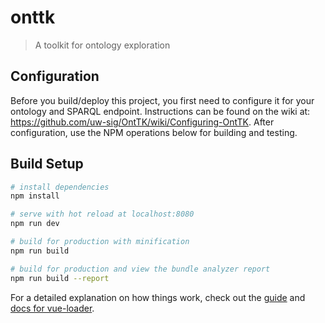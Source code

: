 # onttk

> A toolkit for ontology exploration

## Configuration

Before you build/deploy this project, you first need to configure it for your ontology and SPARQL endpoint. Instructions can be found on the wiki at: https://github.com/uw-sig/OntTK/wiki/Configuring-OntTK. After configuration, use the NPM operations below for building and testing. 

## Build Setup

``` bash
# install dependencies
npm install

# serve with hot reload at localhost:8080
npm run dev

# build for production with minification
npm run build

# build for production and view the bundle analyzer report
npm run build --report
```

For a detailed explanation on how things work, check out the [guide](http://vuejs-templates.github.io/webpack/) and [docs for vue-loader](http://vuejs.github.io/vue-loader).

